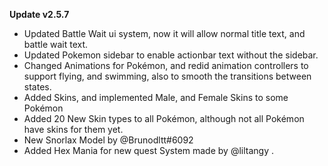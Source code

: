 **Update v2.5.7**

- Updated Battle Wait ui system, now it will allow normal title text, and battle wait text.
- Updated Pokemon sidebar to enable actionbar text without the sidebar.
- Changed Animations for Pokémon, and redid animation controllers to support flying, and swimming, also to smooth the transitions between states.
- Added Skins, and implemented Male, and Female Skins to some Pokémon
- Added 20 New Skin types to all Pokémon, although not all Pokémon have skins for them yet.
- New Snorlax Model by @Brunodltt#6092 
- Added Hex Mania for new quest System made by @liltangy .